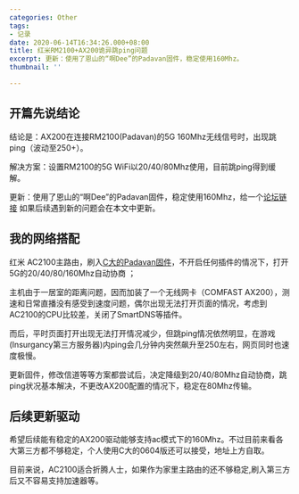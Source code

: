```yaml
---
categories: Other
tags:
- 记录
date: 2020-06-14T16:34:26.000+08:00
title: 红米RM2100+AX200诡异跳ping问题
excerpt: 更新：使用了恩山的“啊Dee”的Padavan固件，稳定使用160Mhz。
thumbnail: ''

---
```

## 开篇先说结论

结论是：AX200在连接RM2100(Padavan)的5G 160Mhz无线信号时，出现跳ping（波动至250+）。

解决方案：设置RM2100的5G WiFi以20/40/80Mhz使用，目前跳ping得到缓解。

更新：使用了恩山的“啊Dee”的Padavan固件，稳定使用160Mhz，给一个[论坛链接](https://www.right.com.cn/forum/thread-4033492-1-1.html) 如果后续遇到新的问题会在本文中更新。

## 我的网络搭配

红米 AC2100主路由，刷入[C大的Padavan固件](https://github.com/chongshengB/rt-n56u/releases)，不开启任何插件的情况下，打开5G的20/40/80/160Mhz自动协商 ；

主机由于一居室的距离问题，因而加装了一个无线网卡（COMFAST AX200），测速和日常直播没有感受到速度问题，偶尔出现无法打开页面的情况，考虑到AC2100的CPU比较差，关闭了SmartDNS等插件。

而后，平时页面打开出现无法打开情况减少，但跳ping情况依然明显，在游戏(Insurgancy第三方服务器)内ping会几分钟内突然飙升至250左右，网页同时也速度极慢。

更新固件，修改信道等等方案都尝试后，决定降级到20/40/80Mhz自动协商，跳ping状况基本解决，不更改AX200配置的情况下，稳定在80Mhz传输。

## 后续更新驱动

希望后续能有稳定的AX200驱动能够支持ac模式下的160Mhz。不过目前来看各大第三方都不够稳定，个人使用C大的0604版还可以接受，地址上方自取。

目前来说，AC2100适合折腾人士，如果作为家里主路由的还不够稳定,刷入第三方后又不容易支持加速器等。